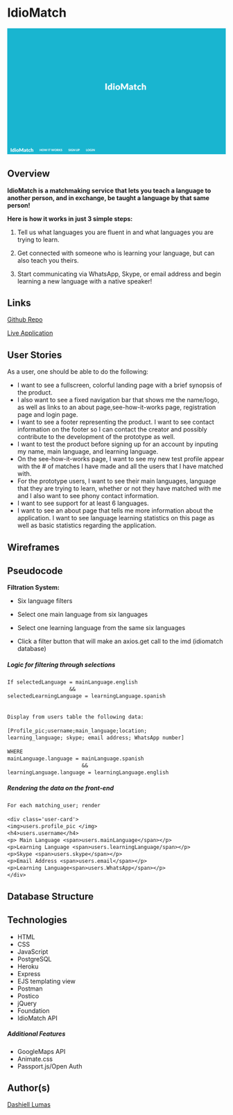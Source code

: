 # IdioMatch


<img src='public/images/idiomatch.png' />


## Overview
**IdioMatch is a matchmaking service that lets you teach a language to another person, and in exchange, be taught a language by that same person!**



**Here is how it works in just 3 simple steps:**

1. Tell us what languages you are fluent in and what languages you are trying to learn.

2. Get connected with someone who is learning your language, but can also teach you theirs.

3. Start communicating via WhatsApp, Skype, or email address and begin learning a new language with a native speaker!

## Links
[Github Repo](https://github.com/Dashy10/idiomatch)

[Live Application](http://idiomatch.herokuapp.com/)


## User Stories

As a user, one should be able to do the following:

- I want to see a fullscreen, colorful landing page with a brief synopsis of the product.
- I also want to see a fixed navigation bar that shows me the name/logo, as well as links to an about page,see-how-it-works page, registration page and login page. 
- I want to see a footer representing the product. I want to see contact information on the footer so I can contact the creator and possibly contribute to the development of the prototype as well. 
- I want to test the product before signing up for an account by
inputing my name, main language, and learning language.
- On the see-how-it-works page, I want to see my new test profile appear with the # of matches I have made and all the users that I have matched with.
- For the prototype users, I want to see their main languages, language that they are trying to learn, whether or not they have matched with me and I also want to see phony contact information.  
- I want to see support for at least 6 languages.
- I want to see an about page that tells me more information about the application. I want to see language learning statistics on this page as well as basic statistics regarding the application. 

## Wireframes

## Pseudocode

**Filtration System:**

- Six language filters

- Select one main language from six languages

- Select one learning language from the same six languages

- Click a filter button that will make an axios.get call to the imd (idiomatch database)

##### Logic for filtering through selections

```
If selectedLanguage = mainLanguage.english 
					&& 
selectedLearningLanguage = learningLanguage.spanish


Display from users table the following data:

[Profile_pic;username;main_language;location;
learning_language; skype; email address; WhatsApp number] 

WHERE 
mainLanguage.language = mainLanguage.spanish 
						&&
learningLanguage.language = learningLanguage.english
```

##### Rendering the data on the front-end

```
For each matching_user; render

<div class='user-card'>
<img>users.profile_pic </img>
<h4>users.username</h4>
<p> Main Language <span>users.mainLanguage</span></p>
<p>Learning Language <span>users.learningLanguage/span></p>
<p>Skype <span>users.skype</span></p>
<p>Email Address <span>users.email</span></p>
<p>Learning Language<span>users.WhatsApp</span></p>
</div>

```


## Database Structure

## Technologies

- HTML
- CSS
- JavaScript
- PostgreSQL
- Heroku
- Express
- EJS templating view
- Postman
- Postico
- jQuery
- Foundation
- IdioMatch API

##### Additional Features
- GoogleMaps API
- Animate.css
- Passport.js/Open Auth





## Author(s)

[Dashiell Lumas](https://github.com/Dashy10/) 


